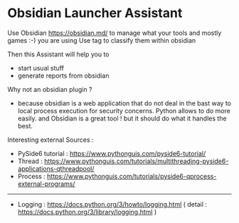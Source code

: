 
# Obsidian Launcher Assistant

Use Obsidian https://obsidian.md/ to manage what your tools and mostly games :-) you are using
Use tag to classify them within obsidian

Then this Assistant will help you to
- start usual stuff
- generate reports from obsidian

Why not an obsidian plugin ?
- because obsidian is a web application that do not deal in the bast way to local process execution for security concerns.
Python allows to do more easily.
and Obsidian is a great tool ! but it should do what it handles the best.

Interesting external Sources :

- PySide6 tutorial : https://www.pythonguis.com/pyside6-tutorial/
- Thread : https://www.pythonguis.com/tutorials/multithreading-pyside6-applications-qthreadpool/
- Process : https://www.pythonguis.com/tutorials/pyside6-qprocess-external-programs/
---
- Logging : https://docs.python.org/3/howto/logging.html ( detail : https://docs.python.org/3/library/logging.html )